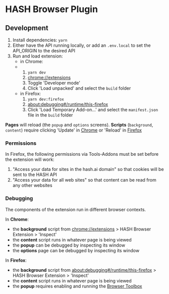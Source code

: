 # HASH Browser Plugin

## Development

1. Install dependencies: `yarn`
1. Either have the API running locally, or add an `.env.local` to set the API_ORIGIN to the desired API
1. Run and load extension:
   - in Chrome:
   - 1. `yarn dev`
     1. [chrome://extensions](chrome://extensions)
     1. Toggle 'Developer mode'
     1. Click 'Load unpacked' and select the `build` folder
   - in Firefox:
     1. `yarn dev:firefox`
     1. [about:debugging#/runtime/this-firefox](about:debugging#/runtime/this-firefox)
     1. Click 'Load Temporary Add-on...' and select the `manifest.json` file in the `build` folder

**Pages** will reload (the `popup` and `options` screens).
**Scripts** (`background`, `content`) require clicking 'Update' in [Chrome](chrome://extensions) or 'Reload' in [Firefox](about:debugging#/runtime/this-firefox)

### Permissions

In Firefox, the following permissions via Tools-Addons must be set before the extension will work:

1. "Access your data for sites in the hash.ai domain" so that cookies will be sent to the HASH API
1. "Access your data for all web sites" so that content can be read from any other websites

### Debugging

The components of the extension run in different browser contexts.

In **Chrome**:

- the **background** script from [chrome://extensions](chrome://extensions) > HASH Browser Extension > 'Inspect'
- the **content** script runs in whatever page is being viewed
- the **popup** can be debugged by inspecting its window
- the **options** page can be debugged by inspecting its window

In **Firefox**:

- the **background** script from [about:debugging#/runtime/this-firefox](about:debugging#/runtime/this-firefox) > HASH Browser Extension > 'Inspect'
- the **content** script runs in whatever page is being viewed
- the **popup** requires enabling and running the [Browser Toolbox](https://firefox-source-docs.mozilla.org/devtools-user/browser_toolbox/index.html)
